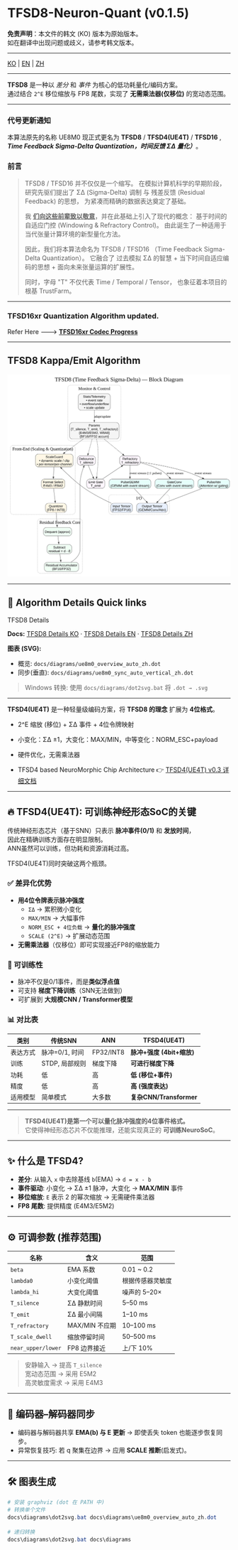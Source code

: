 # TFSD8-Neuron-Quant (v0.1.5)


**免责声明**：本文件的韩文 (KO) 版本为原始版本。  
如在翻译中出现问题或歧义，请参考韩文版本。

---


[KO](README.md) | [EN](README_en.md) | [ZH](README_zh.md)

---

**TFSD8** 是一种以 *差分* 和 *事件* 为核心的低功耗量化/编码方案。  
通过结合 `2^E` 移位缩放与 FP8 尾数，实现了 **无需乘法器(仅移位)** 的宽动态范围。

---

### 代号更新通知

本算法原先的名称 UE8M0
现正式更名为 **TFSD8** / **TFSD4(UE4T)** / **TFSD16**  , ***Time Feedback Sigma-Delta Quantization，时间反馈 ΣΔ 量化）***。

### 前言

> TFSD8 / TFSD16 并不仅仅是一个缩写。
在模拟计算机科学的早期阶段，研究先驱们提出了 ΣΔ (Sigma-Delta) 调制 与 残差反馈 (Residual Feedback) 的思想，
为紧凑而精确的数据表达奠定了基础。
> 
> 我 <ins>**们向这些前辈致以敬意**</ins>，并在此基础上引入了现代的概念：
基于时间的自适应门控 (Windowing & Refractory Control)。
由此诞生了一种适用于当代张量计算环境的新型量化方法。
> 
> 因此，我们将本算法命名为 TFSD8 / TFSD16 （Time Feedback Sigma-Delta Quantization）。
它融合了 过去模拟 ΣΔ 的智慧 + 当下时间自适应编码的思想 + 面向未来张量运算的扩展性。
> 
> 同时，字母 "T" 不仅代表 Time / Temporal / Tensor，
也象征着本项目的根基 TrustFarm。

--- 

### TFSD16xr Quantization Algorithm updated.

Refer Here --->  [**TFSD16xr Codec Progress**](docs/tfsd_quant/README.md)

--- 

## TFSD8 Kappa/Emit Algorithm

![TFSD8_block_diagram](TFSD8_block_diagram.svg)

---

## 🧭 Algorithm Details Quick links

TFSD8 Details

**Docs:** [TFSD8 Details KO](docs/algorithm_full_ko.md) · [TFSD8 Details EN](docs/algorithm_full_en.md) · [TFSD8 Details ZH](docs/algorithm_full_zh.md)

**图表 (SVG):**  
- 概览: `docs/diagrams/ue8m0_overview_auto_zh.dot`  
- 同步(垂直): `docs/diagrams/ue8m0_sync_auto_vertical_zh.dot`  

> Windows 转换: 使用 `docs/diagrams/dot2svg.bat` 将 `.dot → .svg`

---

**TFSD4(UE4T)** 是一种轻量级编码方案，将 **TFSD8 的理念** 扩展为 **4位格式**。  
- 2^E 缩放 (移位) + ΣΔ 事件 + 4位令牌映射  
- 小变化：ΣΔ ±1，大变化：MAX/MIN，中等变化：NORM_ESC+payload  
- 硬件优化，无需乘法器  

- TFSD4 based NeuroMorphic Chip Architecture
👉 [TFSD4(UE4T) v0.3 详细文档](docs/ue4t_format_v.0.3_zh.md)

---

## 🔥 TFSD4(UE4T): 可训练神经形态SoC的关键

传统神经形态芯片（基于SNN）只表示 **脉冲事件(0/1)** 和 **发放时间**，  
因此在精确训练方面存在明显限制。  
ANN虽然可以训练，但功耗和资源消耗过高。

TFSD4(UE4T)同时突破这两个瓶颈。

### ✅ 差异化优势
- **用4位令牌表示脉冲强度**
  - `ΣΔ` → 累积微小变化  
  - `MAX/MIN` → 大幅事件  
  - `NORM_ESC + 4位负载` → **量化的脉冲强度**  
  - `SCALE (2^E)` → 扩展动态范围  
- **无需乘法器**（仅移位）即可实现接近FP8的缩放能力

### 🧠 可训练性
- 脉冲不仅是0/1事件，而是**类似浮点值**  
- 可支持 **梯度下降训练**（SNN无法做到）  
- 可扩展到 **大规模CNN / Transformer模型**

### 📊 对比表
| 类别 | 传统SNN | ANN | **TFSD4(UE4T)** |
|------|---------|-----|----------|
| 表达方式 | 脉冲=0/1, 时间 | FP32/INT8 | **脉冲+强度 (4bit+缩放)** |
| 训练 | STDP, 局部规则 | 梯度下降 | **可进行梯度下降** |
| 功耗 | 低 | 高 | **低 (移位+事件)** |
| 精度 | 低 | 高 | **高 (强度表达)** |
| 适用模型 | 简单模式 | 大多数 | **复杂CNN/Transformer** |

---

> **TFSD4(UE4T)是第一个可以量化脉冲强度的4位事件格式。**  
> 它使得神经形态芯片不仅能推理，还能实现真正的 **可训练NeuroSoC**。

---

## ✨ 什么是 TFSD4?
- **差分**: 从输入 `x` 中去除基线 `b`(EMA) → `d = x - b`  
- **事件驱动**: 小变化 → ΣΔ ±1 脉冲，大变化 → **MAX/MIN** 事件  
- **移位缩放**: `E` 表示 2 的幂次缩放 → 无需硬件乘法器  
- **FP8 尾数**: 提供精度 (E4M3/E5M2)

---

## ⚙️ 可调参数 (推荐范围)
| 名称 | 含义 | 范围 |
|---|---|---|
| `beta` | EMA 系数 | 0.01 ~ 0.2 |
| `lambda0` | 小变化阈值 | 根据传感器灵敏度 |
| `lambda_hi` | 大变化阈值 | 噪声的 5–20× |
| `T_silence` | ΣΔ 静默时间 | 5–50 ms |
| `T_emit` | ΣΔ 最小间隔 | 1–10 ms |
| `T_refractory` | MAX/MIN 不应期 | 10–100 ms |
| `T_scale_dwell` | 缩放停留时间 | 50–500 ms |
| `near_upper/lower` | FP8 边界接近 | 上/下 10% |

> 安静输入 → 提高 `T_silence`  
> 宽动态范围 → 采用 E5M2  
> 高灵敏度需求 → 采用 E4M3

---

## 🔁 编码器–解码器同步
- 编码器与解码器共享 **EMA(b) 与 E 更新** → 即使丢失 token 也能逐步恢复同步。  
- 异常恢复技巧: 若 q 聚集在边界 → 应用 **SCALE 推断**(启发式)。

---

## 🛠️ 图表生成
```powershell
# 安装 graphviz (dot 在 PATH 中)
# 转换单个文件
docs\diagrams\dot2svg.bat docs\diagrams\ue8m0_overview_auto_zh.dot

# 递归转换
docs\diagrams\dot2svg.bat docs\diagrams

